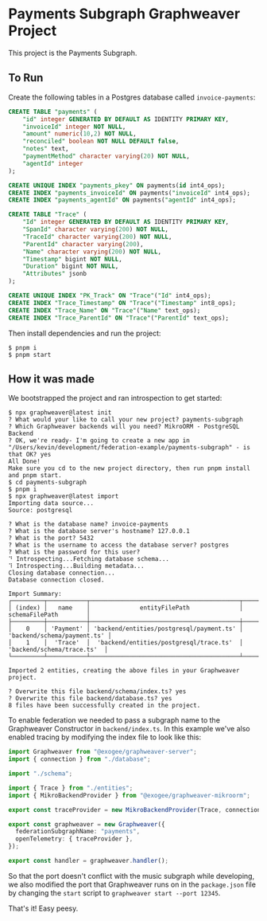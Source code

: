 # Payments Subgraph Graphweaver Project

This project is the Payments Subgraph.

## To Run

Create the following tables in a Postgres database called `invoice-payments`:

```sql
CREATE TABLE "payments" (
    "id" integer GENERATED BY DEFAULT AS IDENTITY PRIMARY KEY,
    "invoiceId" integer NOT NULL,
    "amount" numeric(10,2) NOT NULL,
    "reconciled" boolean NOT NULL DEFAULT false,
    "notes" text,
    "paymentMethod" character varying(20) NOT NULL,
    "agentId" integer
);

CREATE UNIQUE INDEX "payments_pkey" ON payments(id int4_ops);
CREATE INDEX "payments_invoiceId" ON payments("invoiceId" int4_ops);
CREATE INDEX "payments_agentId" ON payments("agentId" int4_ops);

CREATE TABLE "Trace" (
    "Id" integer GENERATED BY DEFAULT AS IDENTITY PRIMARY KEY,
    "SpanId" character varying(200) NOT NULL,
    "TraceId" character varying(200) NOT NULL,
    "ParentId" character varying(200),
    "Name" character varying(200) NOT NULL,
    "Timestamp" bigint NOT NULL,
    "Duration" bigint NOT NULL,
    "Attributes" jsonb
);

CREATE UNIQUE INDEX "PK_Track" ON "Trace"("Id" int4_ops);
CREATE INDEX "Trace_Timestamp" ON "Trace"("Timestamp" int8_ops);
CREATE INDEX "Trace_Name" ON "Trace"("Name" text_ops);
CREATE INDEX "Trace_ParentId" ON "Trace"("ParentId" text_ops);
```

Then install dependencies and run the project:

```console
$ pnpm i
$ pnpm start
```

## How it was made

We bootstrapped the project and ran introspection to get started:

```console
$ npx graphweaver@latest init
? What would your like to call your new project? payments-subgraph
? Which Graphweaver backends will you need? MikroORM - PostgreSQL Backend
? OK, we're ready- I'm going to create a new app in "/Users/kevin/development/federation-example/payments-subgraph" - is that OK? yes
All Done!
Make sure you cd to the new project directory, then run pnpm install and pnpm start.
$ cd payments-subgraph
$ pnpm i
$ npx graphweaver@latest import
Importing data source...
Source: postgresql

? What is the database name? invoice-payments
? What is the database server's hostname? 127.0.0.1
? What is the port? 5432
? What is the username to access the database server? postgres
? What is the password for this user?
⠙ Introspecting...Fetching database schema...
⠹ Introspecting...Building metadata...
Closing database connection...
Database connection closed.

Import Summary:
┌─────────┬───────────┬──────────────────────────────────────────┬─────────────────────────────┐
│ (index) │   name    │              entityFilePath              │       schemaFilePath        │
├─────────┼───────────┼──────────────────────────────────────────┼─────────────────────────────┤
│    0    │ 'Payment' │ 'backend/entities/postgresql/payment.ts' │ 'backend/schema/payment.ts' │
│    1    │  'Trace'  │  'backend/entities/postgresql/trace.ts'  │  'backend/schema/trace.ts'  │
└─────────┴───────────┴──────────────────────────────────────────┴─────────────────────────────┘

Imported 2 entities, creating the above files in your Graphweaver project.

? Overwrite this file backend/schema/index.ts? yes
? Overwrite this file backend/database.ts? yes
8 files have been successfully created in the project.
```

To enable federation we needed to pass a subgraph name to the Graphweaver Constructor in `backend/index.ts`.
In this example we've also enabled tracing by modifying the index file to look like this:

```typescript
import Graphweaver from "@exogee/graphweaver-server";
import { connection } from "./database";

import "./schema";

import { Trace } from "./entities";
import { MikroBackendProvider } from "@exogee/graphweaver-mikroorm";

export const traceProvider = new MikroBackendProvider(Trace, connection);

export const graphweaver = new Graphweaver({
  federationSubgraphName: "payments",
  openTelemetry: { traceProvider },
});

export const handler = graphweaver.handler();
```

So that the port doesn't conflict with the music subgraph while developing, we also modified the port that Graphweaver runs on in the `package.json` file by changing the `start` script to `graphweaver start --port 12345`.

That's it! Easy peesy.
